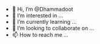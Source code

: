 - 👋 Hi, I’m @Dhammadoot
- 👀 I’m interested in ...
- 🌱 I’m currently learning ...
- 💞️ I’m looking to collaborate on ...
- 📫 How to reach me ...

<!---
Dhammadoot/Dhammadoot is a ✨ special ✨ repository because its `README.md` (this file) appears on your GitHub profile.
You can click the Preview link to take a look at your changes.
--->
